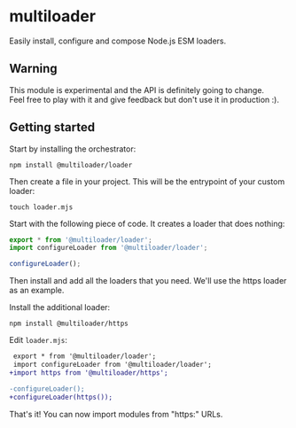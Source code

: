 # multiloader

Easily install, configure and compose Node.js ESM loaders.

## Warning

This module is experimental and the API is definitely going to change.  
Feel free to play with it and give feedback but don't use it in production :).

## Getting started

Start by installing the orchestrator:

```console
npm install @multiloader/loader
```

Then create a file in your project. This will be the entrypoint of your custom
loader:

```console
touch loader.mjs
```

Start with the following piece of code. It creates a loader that does nothing:

```js
export * from '@multiloader/loader';
import configureLoader from '@multiloader/loader';

configureLoader();
```

Then install and add all the loaders that you need. We'll use the https loader as an example.

Install the additional loader:

```console
npm install @multiloader/https
```

Edit `loader.mjs`:

```diff
 export * from '@multiloader/loader';
 import configureLoader from '@multiloader/loader';
+import https from '@multiloader/https';

-configureLoader();
+configureLoader(https());
```

That's it! You can now import modules from "https:" URLs.
